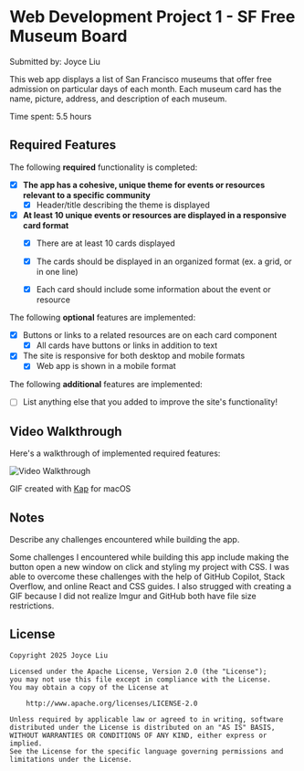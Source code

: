 # Web Development Project 1 - SF Free Museum Board

Submitted by: Joyce Liu

This web app displays a list of San Francisco museums that offer free admission on particular days of each month. Each museum card has the name, picture, address, and description of each museum.

Time spent: 5.5 hours

## Required Features

The following **required** functionality is completed:

- [x] **The app has a cohesive, unique theme for events or resources relevant to a specific community**
  - [x] Header/title describing the theme is displayed
- [x] **At least 10 unique events or resources are displayed in a responsive card format**
  - [x] There are at least 10 cards displayed 
  - [x] The cards should be displayed in an organized format (ex. a grid, or in one line)
  - [x] Each card should include some information about the event or resource


The following **optional** features are implemented:

- [x] Buttons or links to a related resources are on each card component
  - [x] All cards have buttons or links in addition to text
- [x] The site is responsive for both desktop and mobile formats
  - [x] Web app is shown in a mobile format

The following **additional** features are implemented:

* [ ] List anything else that you added to improve the site's functionality!

## Video Walkthrough

Here's a walkthrough of implemented required features:

<img src='[https://imgur.com/a/walkthrough-L9mePUl](https://imgur.com/gallery/walkthrough-L9mePUl)' title='Video Walkthrough' width='' alt='Video Walkthrough' />

GIF created with [Kap](https://getkap.co/) for macOS


## Notes

Describe any challenges encountered while building the app.

Some challenges I encountered while building this app include making the button open a new window on click and styling my project with CSS. I was able to overcome these challenges with the help of GitHub Copilot, Stack Overflow, and online React and CSS guides. I also strugged with creating a GIF because I did not realize Imgur and GitHub both have file size restrictions.

## License

    Copyright 2025 Joyce Liu

    Licensed under the Apache License, Version 2.0 (the "License");
    you may not use this file except in compliance with the License.
    You may obtain a copy of the License at

        http://www.apache.org/licenses/LICENSE-2.0

    Unless required by applicable law or agreed to in writing, software
    distributed under the License is distributed on an "AS IS" BASIS,
    WITHOUT WARRANTIES OR CONDITIONS OF ANY KIND, either express or implied.
    See the License for the specific language governing permissions and
    limitations under the License.
